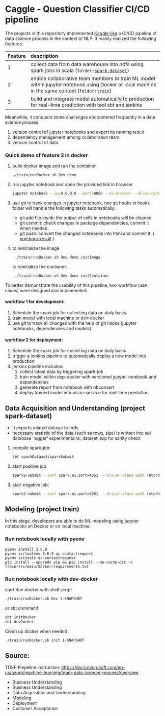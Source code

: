 # Caggle - Question Classifier CI/CD pipeline 
The projects in this repository implemented [Kaggle-like](https://www.kaggle.com/)  a CI/CD pipeline of data science process in the context of NLP. It mainly realized the following features:

| Feature | description | 
| :--- |:-------------| 
| 1    | collect data from data warehouse into hdfs using spark jobs in scala (``folder:``[``spark-dataset``](../spark-dataset/src/main))| 
| 2    | enable collaborative team members to train ML model within jupyter notebook using Docker or local machine in the same context (``folder:``[``train``](../train)) |  
| 3    | build and integrate model automatically to production for real-time prediction with tool sbt and jenkins |  

Meanwhile, it conquers some challenges encountered frequently in a data science process:
1. version control of jupyter notebooks and export its running result
1. dependency management among collaboration team
1. version control of data

### Quick demo of feature 2 in docker
1. build docker image and run the container
    ```bash
    ./train/runDocker.sh Dev demo
    ```
1. run jupyter notebook and open the provided link in browser
    ```bash
    jupyter notebook --ip=0.0.0.0 --port=8080 --no-browser --allow-root
    ```
1. use git to track changes in jupyter notebook, two git hooks in hooks folder will handle the following tasks automatically:
    - git add file.ipynb: the output of cells in notebooks will be cleaned
    - git commit: check changes in package dependencies, commit it when needed.
    - git push: convert the changed notebooks into html and commit it. 
    ( [notebook result](https://raw.githack.com/liucaissr/Caggle/master/train/report/demo_text_classification.html) )

1. to reinitialize the image
   ```bash
    ./train/runDocker.sh Dev demo initImage
    ```
   to reinitialize the contianer:
   ```bash
    ./train/runDocker.sh Dev demo initContainer
    ```
   
To better demonstrate the usability of this pipeline, two workflow (use cases) were designed and implemented:

#### workflow 1 for development:
1. Schedule the spark job for collecting data on daily basis.
1. train model with local machine or dev-docker
1. use git to track all changes with the help of git hooks (jupyter notebooks, dependencies and models)

#### workflow 2 for deployment:
1. Schedule the spark job for collecting data on daily basis
1. trigger a jenkins pipeline to automatically deploy a new model into production
1. jenkins pipeline includes: 
    1. collect latest data by triggering spark-job
    1. train model within dep-docker with versioned jupyter notebook and dependencies
    1. generate report from notebook with nbconvert
    1. deploy trained model into micro-service for real-time prediction
 
    
## Data Acquisition and Understanding (project spark-dataset)

- It exports related dataset to hdfs
- necessary statistic of the data (such as rows, size) is written into sql database 'lugger' experimental/ai_dataset_exp for sanity check

1. compile spark-job:
    ```bash
    sbt sparkDataset/sparkSubmit
    ```
1. start positive job: 
    ```bash
    spark2-submit --conf spark.ui.port=4051  --driver-class-path /etc/hadoop/conf --class jobs.Dwh2Positive spark-dataset-assembly-1-SNAPSHOT.jar
    ```
1. start negative job: 
    ```bash
    spark2-submit --conf spark.ui.port=4051  --driver-class-path /etc/hadoop/conf --class jobs.Dwh2Negative spark-dataset-assembly-1-SNAPSHOT.jar
    ```

## Modeling (project train)

In this stage, developers are able to do ML modeling using jupyter notebooks on Docker or on local machine.


### Run notebook locally with pyenv

```
pyenv install 3.6.9
pyenv virtualenv 3.6.9 qc-contactrequest
pyenv activate qc-contactrequest
pip install --upgrade pip && pip install --no-cache-dir -r train/src/main/docker/requirements.txt
```

### Run notebook locally with dev-docker

start dev-docker with shell script
```bash
./train/runDocker.sh Dev 1-SNAPSHOT
```
or sbt command 
```bash
sbt initDocker
sbt devDocker
```

Clean up docker when needed:
```bash
./train/runDocker.sh init 1-SNAPSHOT
```

## Source:
TDSP Piepeline instruction:
https://docs.microsoft.com/en-us/azure/machine-learning/team-data-science-process/overview
- Business Understanding
- Business Understanding
- Data Acquisition and Understanding
- Modeling
- Deployment
- Customer Acceptance    

